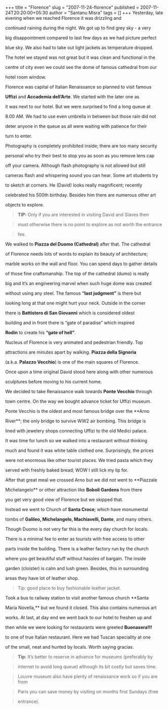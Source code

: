 +++
title = "Florence"
slug = "2007-11-24-florence"
published = 2007-11-24T20:20:00+05:30
author = "Santanu Misra"
tags = []
+++
Yesterday, late evening when we reached Florence it was drizzling and

continued raining during the night. We got up to find grey sky - a very

big disappointment compared to last few days as we had picture perfect

blue sky. We also had to take out light jackets as temperature dropped.

The hotel we stayed was not great but it was clean and functional in the

centre of city even we could see the dome of famous cathedral from our

hotel room window.



Florence was capital of Italian Renaissance so planned to visit famous

**Uffizi** and **Accademia dell’Arte**. We started with the later one as

it was next to our hotel. But we were surprised to find a long queue at

8.00 AM. We had to use even umbrella in between but those rain did not

deter anyone in the queue as all were waiting with patience for their

turn to enter.



Photography is completely prohibited inside; there are too many security

personal who try their best to stop you as soon as you remove lens cap

off your camera. Although flash photography is not allowed but still

cameras flash and whispering sound you can hear. Some art students try

to sketch at corners. He (David) looks really magnificent; recently

celebrated his 500th birthday. Besides him there are numerous other art

objects to explore.



> **TIP:** Only if you are interested in visiting David and Slaves then

> must otherwise there is no point to explore as not worth the entrance

> fee.



  



We walked to **Piazza del Duomo (Cathedral)** after that. The cathedral

of Florence needs lots of words to explain its beauty of architecture;

marble works on the wall and floor. You can spend days to gather details

of those fine craftsmanship. The top of the cathedral (dumo) is really

big and it’s an engineering marvel when such huge dome was created

without using any steel. The famous **“last judgment”** is there but

looking long at that one might hurt your neck. Outside in the corner

there is **Battistero di San Giovanni** which is considered oldest

building and in front there is “gate of paradise” which inspired

**Rodin** to create his **“gate of hell”**.



  



Nucleus of Florence is very animated and pedestrian friendly. Top

attractions are minutes apart by walking. **Piazza della Signoria**

(a.k.a. **Palazzo Vecchio**) is one of the main squares of Florence.

Once upon a time original David stood here along with other numerous

sculptures before moving to his current home.



  



We decided to take Renaissance walk towards **Ponte Vecchio** through

town centre. On the way we bought advance ticket for Uffizi museum.

Ponte Vecchio is the oldest and most famous bridge over the **Arno

River**; the only bridge to survive WW2 air bombing. This bridge is

lined with jewelery shops connecting Uffizi to the old Medici palace.



It was time for lunch so we walked into a restaurant without thinking

much and found it was white table clothed one. Surprisingly, the prices

were not enormous like other tourist places. We tried pasta which they

served with freshly baked bread; WOW I still lick my lip for.



After that great meal we crossed Arno but we did not went to **Piazzale

Michelangelo** or other attraction like **Boboli Gardens** from there

you get very good view of Florence but we skipped that.



  



Instead we went to Church of **Santa Croce**; which have monumental

tombs of **Galileo, Michelangelo, Machiavelli, Dante**, and many others.

Though Duomo is not very far this is the every day church for locals.

There is a minimal fee to enter as tourists with free access to other

parts inside the building. There is a leather factory run by the church

where you get beautiful stuff without hassles of bargain. The inside

garden (cloister) is calm and lush green. Besides, this in surrounding

areas they have lot of leather shop.



> Tip: good place to buy fashionable leather jacket.



  



Took a bus to railway station to visit another famous church **Santa

Maria Novella,** but we found it closed. This also contains numerous art

works. At last, at day end we went back to our hotel to freshen up and

then while we were looking for restaurants were greeted **Buonasera!!!**

to one of true Italian restaurant. Here we had Tuscan speciality at one

of the small, neat and hunted by locals. Worth saying gracias.



> **Tip:** It’s better to reserve in advance for museums (preferably by

> internet to avoid long queue) although its bit costly but saves time.

> Louvre museum also have plenty of renaissance work so if you are from

> Paris you can save money by visiting on months first Sundays (free

> entrance).
